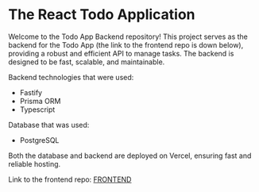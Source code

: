# The React Todo Application

Welcome to the Todo App Backend repository! This project serves as the backend for the Todo App (the link to the frontend repo is down below), providing a robust and efficient API to manage tasks. The backend is designed to be fast, scalable, and maintainable.

Backend technologies that were used:
- Fastify
- Prisma ORM
- Typescript

Database that was used: 
- PostgreSQL

Both the database and backend are deployed on Vercel, ensuring fast and reliable hosting.

Link to the frontend repo: [FRONTEND](https://github.com/hattoriKanto/react-todo-app-with-db)
